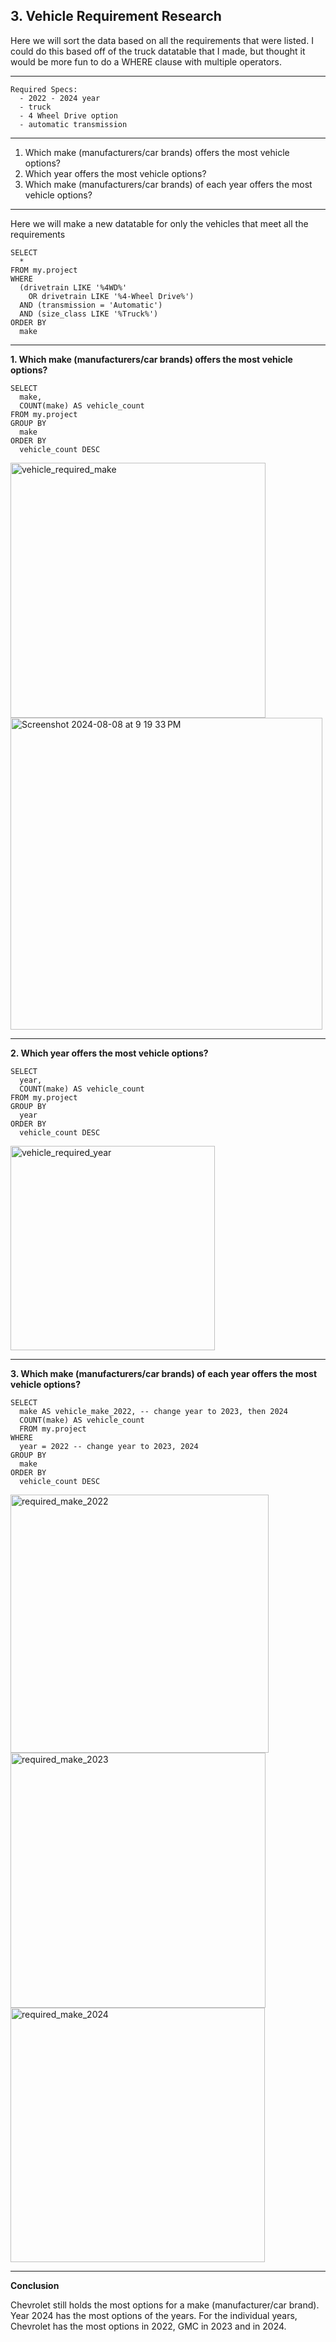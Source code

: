 ## 3. Vehicle Requirement Research

Here we will sort the data based on all the requirements that were listed. 
I could do this based off of the truck datatable that I made, but thought it would be more fun to do a WHERE clause with multiple operators.

-----
```
Required Specs:
  - 2022 - 2024 year
  - truck
  - 4 Wheel Drive option
  - automatic transmission
```
-----
1. Which make (manufacturers/car brands) offers the most vehicle options?
2. Which year offers the most vehicle options?
3. Which make (manufacturers/car brands) of each year offers the most vehicle options?

-----

Here we will make a new datatable for only the vehicles that meet all the requirements
```
SELECT  
  *
FROM my.project 
WHERE
  (drivetrain LIKE '%4WD%'
    OR drivetrain LIKE '%4-Wheel Drive%')
  AND (transmission = 'Automatic')
  AND (size_class LIKE '%Truck%')
ORDER BY
  make
```
-----
**1. Which make (manufacturers/car brands) offers the most vehicle options?**

```
SELECT  
  make,
  COUNT(make) AS vehicle_count
FROM my.project 
GROUP BY
  make
ORDER BY
  vehicle_count DESC
```
<img width="408" alt="vehicle_required_make" src="https://github.com/user-attachments/assets/543a550f-0463-4942-942d-865ff65a6307">
<img width="499" alt="Screenshot 2024-08-08 at 9 19 33 PM" src="https://github.com/user-attachments/assets/86159dde-b175-45ea-b817-ac3f6d6b7fb3">

-----
**2. Which year offers the most vehicle options?**

```
SELECT  
  year,
  COUNT(make) AS vehicle_count
FROM my.project 
GROUP BY
  year
ORDER BY
  vehicle_count DESC
```
<img width="327" alt="vehicle_required_year" src="https://github.com/user-attachments/assets/e810c427-b788-4185-834b-fa31599d767a">

-----
**3. Which make (manufacturers/car brands) of each year offers the most vehicle options?**

```
SELECT  
  make AS vehicle_make_2022, -- change year to 2023, then 2024
  COUNT(make) AS vehicle_count
  FROM my.project 
WHERE
  year = 2022 -- change year to 2023, 2024
GROUP BY 
  make
ORDER BY
  vehicle_count DESC
```
<img width="413" alt="required_make_2022" src="https://github.com/user-attachments/assets/5a9f234f-a113-4467-8063-9fbed1a7f81b"><img width="408" alt="required_make_2023" src="https://github.com/user-attachments/assets/4b7ba34c-1fb9-441d-af1b-c88a2cf25865"><img width="407" alt="required_make_2024" src="https://github.com/user-attachments/assets/cbb5a2c6-28dc-4b57-925d-f7600b65b929">

-----
**Conclusion**

Chevrolet still holds the most options for a make (manufacturer/car brand).
Year 2024 has the most options of the years.
For the individual years, Chevrolet has the most options in 2022, GMC in 2023 and in 2024.

